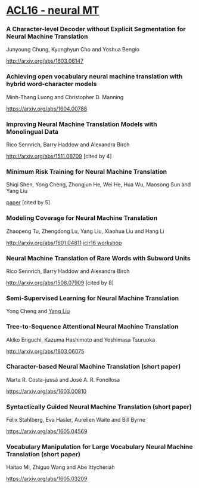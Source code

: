 # [ACL16 - neural MT ](http://acl2016.org/index.php?article_id=13)



### A Character-level Decoder without Explicit Segmentation for Neural Machine Translation
Junyoung Chung, Kyunghyun Cho and Yoshua Bengio

http://arxiv.org/abs/1603.06147

### Achieving open vocabulary neural machine translation with hybrid word-character models
Minh-Thang Luong and Christopher D. Manning

https://arxiv.org/abs/1604.00788

### Improving Neural Machine Translation Models with Monolingual Data
Rico Sennrich, Barry Haddow and Alexandra Birch

http://arxiv.org/abs/1511.06709 [cited by 4]

### Minimum Risk Training for Neural Machine Translation
Shiqi Shen, Yong Cheng, Zhongjun He, Wei He, Hua Wu, Maosong Sun and Yang Liu

[paper](http://arxiv.org/abs/1512.02433) [cited by 5]

### Modeling Coverage for Neural Machine Translation
Zhaopeng Tu, Zhengdong Lu, Yang Liu, Xiaohua Liu and Hang Li

http://arxiv.org/abs/1601.04811 [iclr16 workshop](http://beta.openreview.net/forum?id=jZ9WrEWPmsnlBG2XfGLl)

### Neural Machine Translation of Rare Words with Subword Units
Rico Sennrich, Barry Haddow and Alexandra Birch

http://arxiv.org/abs/1508.07909 [cited by 8]

### Semi-Supervised Learning for Neural Machine Translation
Yong Cheng and [Yang Liu](http://nlp.csai.tsinghua.edu.cn/~ly/)



### Tree-to-Sequence Attentional Neural Machine Translation
Akiko Eriguchi, Kazuma Hashimoto and Yoshimasa Tsuruoka

http://arxiv.org/abs/1603.06075

### Character-based Neural Machine Translation (short paper)
Marta R. Costa-jussà and José A. R. Fonollosa

https://arxiv.org/abs/1603.00810

### Syntactically Guided Neural Machine Translation (short paper)
Felix Stahlberg, Eva Hasler, Aurelien Waite and Bill Byrne

https://arxiv.org/abs/1605.04569

### Vocabulary Manipulation for Large Vocabulary Neural Machine Translation  (short paper)
Haitao Mi, Zhiguo Wang and Abe Ittycheriah

https://arxiv.org/abs/1605.03209

